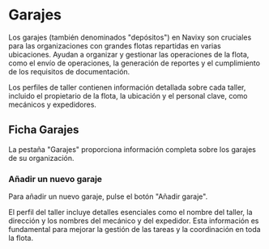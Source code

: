 # Garajes

Los garajes (también denominados "depósitos") en Navixy son cruciales para las organizaciones con grandes flotas repartidas en varias ubicaciones. Ayudan a organizar y gestionar las operaciones de la flota, como el envío de operaciones, la generación de reportes y el cumplimiento de los requisitos de documentación.

Los perfiles de taller contienen información detallada sobre cada taller, incluido el propietario de la flota, la ubicación y el personal clave, como mecánicos y expedidores.

## Ficha Garajes

La pestaña "Garajes" proporciona información completa sobre los garajes de su organización.

### Añadir un nuevo garaje

Para añadir un nuevo garaje, pulse el botón "Añadir garaje".

El perfil del taller incluye detalles esenciales como el nombre del taller, la dirección y los nombres del mecánico y del expedidor. Esta información es fundamental para mejorar la gestión de las tareas y la coordinación en toda la flota.